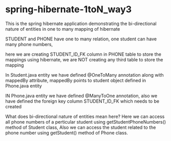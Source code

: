 # spring-hibernate-1toN_way3

This is the spring hibernate application demonstrating the bi-directional nature of entities in one to many mapping of hibernate 

STUDENT and PHONE have one to many relation, one student can have many phone numbers, 

here we are creating STUDENT_ID_FK column in PHONE table to store the mappings using hibernate, we are NOT creating any third table to store the mapping

In Student.java entity we have defined @OneToMany annotation along with mappedBy attribute, mappedBy points to student object defined in Phone.java entity

IN Phone.java entity we have defined @ManyToOne annotation, also we have defined the foreign key column STUDENT_ID_FK which needs to be created

What does bi-directional nature of entities mean here?
Here we can access all phone numbers of a perticular student using getStudentPhoneNumbers() method of Student class,
Also we can access the student related to the phone number using getStudent() method of Phone class. 
